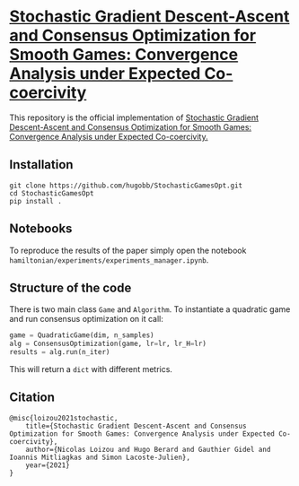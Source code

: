 # [Stochastic Gradient Descent-Ascent and Consensus Optimization for Smooth Games: Convergence Analysis under Expected Co-coercivity](https://arxiv.org/abs/2107.00052)

This repository is the official implementation of [Stochastic Gradient Descent-Ascent and Consensus Optimization for Smooth Games: Convergence Analysis under Expected Co-coercivity.](https://arxiv.org/abs/2107.00052)

## Installation

```
git clone https://github.com/hugobb/StochasticGamesOpt.git
cd StochasticGamesOpt
pip install .
```



## Notebooks
To reproduce the results of the paper simply open the notebook `hamiltonian/experiments/experiments_manager.ipynb`.

## Structure of the code
There is two main class `Game` and `Algorithm`.
To instantiate a quadratic game and run consensus optimization on it call:
```python
game = QuadraticGame(dim, n_samples)
alg = ConsensusOptimization(game, lr=lr, lr_H=lr)
results = alg.run(n_iter)
```
This will return a `dict` with different metrics.

## Citation
```
@misc{loizou2021stochastic,
    title={Stochastic Gradient Descent-Ascent and Consensus Optimization for Smooth Games: Convergence Analysis under Expected Co-coercivity},
    author={Nicolas Loizou and Hugo Berard and Gauthier Gidel and Ioannis Mitliagkas and Simon Lacoste-Julien},
    year={2021}
}
```
